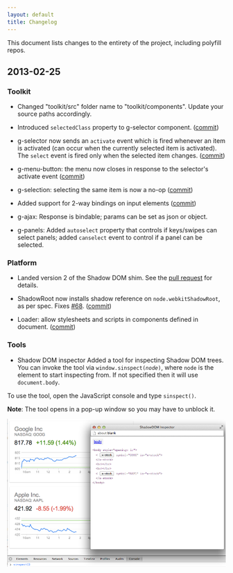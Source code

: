```yaml
---
layout: default
title: Changelog
---
```


This document lists changes to the entirety of the project, including polyfill repos.

## 2013-02-25

### Toolkit

* Changed "toolkit/src" folder name to "toolkit/components". Update your source paths accordingly.

* Introduced `selectedClass` property to g-selector component. ([commit](https://github.com/toolkitchen/toolkit/commit/a1565b536ea05cddf7a5984c15017c2bc803d1e5))

* g-selector now sends an `activate` event which is fired whenever an item is activated (can occur when the currently selected item is activated). The `select` event is fired only when the selected item changes. ([commit](https://github.com/toolkitchen/toolkit/commit/5aaddd82d89796b493726d31fb5ab2d73a7e1770))

* g-menu-button: the menu now closes in response to the selector's activate event ([commit](https://github.com/toolkitchen/toolkit/commit/5aaddd82d89796b493726d31fb5ab2d73a7e1770))

* g-selection: selecting the same item is now a no-op ([commit](https://github.com/toolkitchen/toolkit/commit/0075c4c4c39afa1235e8afd3580099f6c530a5ff))

* Added support for 2-way bindings on input elements ([commit](https://github.com/toolkitchen/toolkit/commit/16715bbb25fbb8a97455e66cd17021b7761ae0ad))

* g-ajax: Response is bindable; params can be set as json or object.

* g-panels: Added `autoselect` property that controls if keys/swipes can select panels; added `canselect` event to control if a panel can be selected.

### Platform

* Landed version 2 of the Shadow DOM shim. See the [pull request](https://github.com/toolkitchen/polyfills/pull/88) for details.

* ShadowRoot now installs shadow reference on `node.webkitShadowRoot`, as per spec. Fixes [#68](https://github.com/toolkitchen/toolkit/issues/68). ([commit](https://github.com/toolkitchen/toolkit/commit/34363b6093674956118d8d82cea389961d0e5337))

* Loader: allow stylesheets and scripts in components defined in document. ([commit](https://github.com/toolkitchen/toolkit/commit/9875a08fb3f0b153ea044d19b8b3b39cf6e3656c))

### Tools

* Shadow DOM inspector
Added a tool for inspecting Shadow DOM trees. You can invoke the tool via <code>window.sinspect(<em>node</em>)</code>, where `node` is the element to start inspecting from. If not specified then it will use `document.body`.

To use the tool, open the JavaScript console and type `sinspect()`.

**Note**: The tool opens in a pop-up window so you may have to unblock it.

![](images/changelog/sinspect-screen.png)





